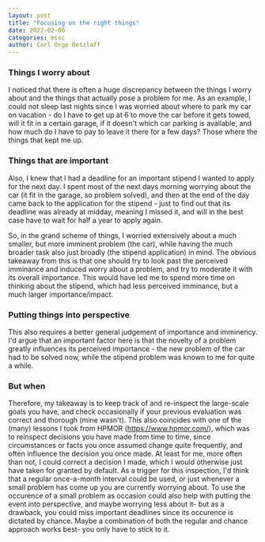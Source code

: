 ```yaml
---
layout: post
title: "Focusing on the right things"
date: 2022-02-06
categories: misc
author: Carl Orge Retzlaff
---
```

### Things I worry about

I noticed that there is often a huge discrepancy between the things I worry about and the things that actually pose a problem for me.
As an example, I could not sleep last nights since I was worried about where to park my car on vacation - do I have to get up at 6 to move the car before it gets towed, will it fit in a certain garage, if it doesn't which car parking is available, and how much do I have to pay to leave it there for a few days? Those where the things that kept me up.

### Things that are important

Also, I knew that I had a deadline for an important stipend I wanted to apply for the next day.
I spent most of the next days morning worrying about the car (it fit in the garage, so problem solved), and then at the end of the day came back to the application for the stipend - just to find out that its deadline was already at midday, meaning I missed it, and will in the best case have to wait for half a year to apply again.

So, in the grand scheme of things, I worried extensively about a much smaller, but more imminent problem (the car), while having the much broader task also just broadly (the stipend application) in mind. The obvious takeaway from this is that one should try to look past the perceived imminance and induced worry about a problem, and try to moderate it with its overall importance. This would have led me to spend more time on thinking about the stipend, which had less perceived imminance, but a much larger importance/impact.

### Putting things into perspective

This also requires a better general judgement of importance and imminency. I'd argue that an important factor here is that the novelty of a problem greatly influences its perceived importance - the new problem of the car had to be solved now, while the stipend problem was known to me for quite a while. 

### But when

Therefore, my takeaway is to keep track of and re-inspect the large-scale goals you have, and check occasionally if your previous evaluation was correct and thorough (mine wasn't). This also coincides with one of the (many) lessons I took from HPMOR (https://www.hpmor.com/), which was to reinspect decisions you have made from time to time, since circumstances or facts you once assumed change quite frequently, and often influence the decision you once made.  At least for me, more often than not, I could correct a decision I made, which I would otherwise just have taken for granted by default.
As a trigger for this inspection, I'd think that a regular once-a-month interval could be used, or just whenever a small problem has come up you are currently worrying about. To use the occurence of a small problem as occasion could also help with putting the event into perspective, and maybe worrying less about it- but as a drawback, you could miss important deadlines since its occurence is dictated by chance. Maybe a combination of both the regular and chance approach works best-  you only have to stick to it.
